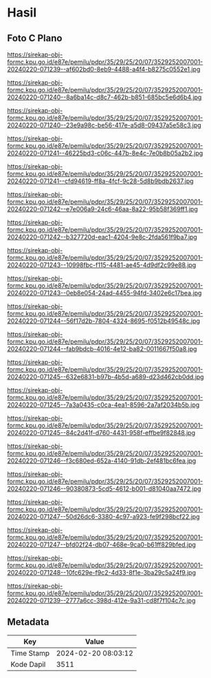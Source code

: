 # Hasil

## Foto C Plano

https://sirekap-obj-formc.kpu.go.id/e87e/pemilu/pdpr/35/29/25/20/07/3529252007001-20240220-071239--af602bd0-8eb9-4488-a4f4-b8275c0552e1.jpg

https://sirekap-obj-formc.kpu.go.id/e87e/pemilu/pdpr/35/29/25/20/07/3529252007001-20240220-071240--8a6ba14c-d8c7-462b-b851-685bc5e6d6b4.jpg

https://sirekap-obj-formc.kpu.go.id/e87e/pemilu/pdpr/35/29/25/20/07/3529252007001-20240220-071240--23e9a98c-be56-417e-a5d8-09437a5e58c3.jpg

https://sirekap-obj-formc.kpu.go.id/e87e/pemilu/pdpr/35/29/25/20/07/3529252007001-20240220-071241--46225bd3-c06c-447b-8e4c-7e0b8b05a2b2.jpg

https://sirekap-obj-formc.kpu.go.id/e87e/pemilu/pdpr/35/29/25/20/07/3529252007001-20240220-071241--cfd94619-ff8a-4fcf-9c28-5d8b9bdb2637.jpg

https://sirekap-obj-formc.kpu.go.id/e87e/pemilu/pdpr/35/29/25/20/07/3529252007001-20240220-071242--e7e006a9-24c6-46aa-8a22-95b58f369ff1.jpg

https://sirekap-obj-formc.kpu.go.id/e87e/pemilu/pdpr/35/29/25/20/07/3529252007001-20240220-071242--b327720d-eac1-4204-9e8c-2fda561f9ba7.jpg

https://sirekap-obj-formc.kpu.go.id/e87e/pemilu/pdpr/35/29/25/20/07/3529252007001-20240220-071243--10998fbc-f115-4481-ae45-4d9df2c99e88.jpg

https://sirekap-obj-formc.kpu.go.id/e87e/pemilu/pdpr/35/29/25/20/07/3529252007001-20240220-071243--0eb8e054-24ad-4455-94fd-3402e6c17bea.jpg

https://sirekap-obj-formc.kpu.go.id/e87e/pemilu/pdpr/35/29/25/20/07/3529252007001-20240220-071244--56f17d2b-7804-4324-8695-f0512b49548c.jpg

https://sirekap-obj-formc.kpu.go.id/e87e/pemilu/pdpr/35/29/25/20/07/3529252007001-20240220-071244--fab9bdcb-4016-4e12-ba82-0011667f50a8.jpg

https://sirekap-obj-formc.kpu.go.id/e87e/pemilu/pdpr/35/29/25/20/07/3529252007001-20240220-071245--632e6831-b97b-4b5d-a689-d23d462cb0dd.jpg

https://sirekap-obj-formc.kpu.go.id/e87e/pemilu/pdpr/35/29/25/20/07/3529252007001-20240220-071245--7a3a0435-c0ca-4ea1-8596-2a7af2034b5b.jpg

https://sirekap-obj-formc.kpu.go.id/e87e/pemilu/pdpr/35/29/25/20/07/3529252007001-20240220-071245--84c2d41f-d760-4431-958f-effbe9f82848.jpg

https://sirekap-obj-formc.kpu.go.id/e87e/pemilu/pdpr/35/29/25/20/07/3529252007001-20240220-071246--f3c680ed-652a-4140-91db-2ef481bc6fea.jpg

https://sirekap-obj-formc.kpu.go.id/e87e/pemilu/pdpr/35/29/25/20/07/3529252007001-20240220-071246--90380873-5cd5-4612-b001-d81040aa7472.jpg

https://sirekap-obj-formc.kpu.go.id/e87e/pemilu/pdpr/35/29/25/20/07/3529252007001-20240220-071247--50d26dc6-3380-4c97-a923-fe9f298bcf22.jpg

https://sirekap-obj-formc.kpu.go.id/e87e/pemilu/pdpr/35/29/25/20/07/3529252007001-20240220-071247--bfd02f24-db07-468e-9ca0-b61ff829bfed.jpg

https://sirekap-obj-formc.kpu.go.id/e87e/pemilu/pdpr/35/29/25/20/07/3529252007001-20240220-071248--10fc629e-f9c2-4d33-8f1e-3ba29c5a24f9.jpg

https://sirekap-obj-formc.kpu.go.id/e87e/pemilu/pdpr/35/29/25/20/07/3529252007001-20240220-071239--2777a6cc-398d-412e-9a31-cd8f7f104c7c.jpg


## Metadata

| Key        | Value               |
| ---------- | ------------------- |
| Time Stamp | 2024-02-20 08:03:12 |
| Kode Dapil | 3511                |



